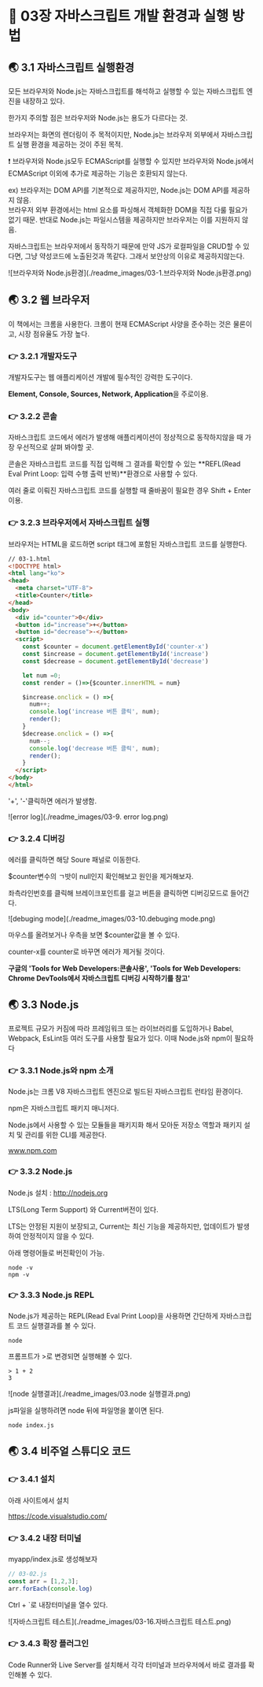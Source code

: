 # 🐳 03장 자바스크립트 개발 환경과 실행 방법

## 🌏 3.1 자바스크립트 실행환경

모든 브라우저와 Node.js는 자바스크립트를 해석하고 실행할 수 있는 자바스크립트 엔진을 내장하고 있다.

한가지 주의할 점은 브라우저와 Node.js는 용도가 다르다는 것.

브라우저는 화면의 렌더링이 주 목적이지만, Node.js는 브라우저 외부에서 자바스크립트 실행 환경을 제공하는 것이 주된 목적.

❗ 브라우저와 Node.js모두 ECMAScript를 실행할 수 있지만 브라우저와 Node.js에서 ECMAScript 이외에 추가로 제공하는 기능은 호환되지 않는다.

ex) 브라우저는 DOM API를 기본적으로 제공하지만, Node.js는 DOM API를 제공하지 않음.<br/>브라우저 외부 환경에서는 html 요소를 파싱해서 객체화한 DOM을 직접 다룰 필요가 없기 때문.
반대로 Node.js는 파일시스템을 제공하지만 브라우저는 이를 지원하지 않음.

자바스크립트는 브라우저에서 동작하기 때문에 만약 JS가 로컬파일을 CRUD할 수 있다면, 그냥 약성코드에 노출된것과 똑같다. 그래서 보안상의 이유로 제공하지않는다.

![브라우저와 Node.js환경](./readme_images/03-1.브라우저와 Node.js환경.png)



## 🌏 3.2 웹 브라우저

이 책에서는 크롬을 사용한다.  크롬이 현재 ECMAScript 사양을 준수하는 것은 물론이고, 시장 점유율도 가장 높다.

### 👉 3.2.1 개발자도구

개발자도구는 웹 애플리케이션 개발에 필수적인 강력한 도구이다.

**Element, Console, Sources, Network, Application**을 주로이용.



### 👉 3.2.2 콘솔

자바스크립트 코드에서 에러가 발생해 애플리케이션이 정상적으로 동작하지않을 때 가장 우선적으로 살펴 봐야할 곳.

콘솔은 자바스크립트 코드를 직접 입력해 그 결과를 확인할 수 있는 **REFL(Read Eval Print Loop: 입력 수행 출력 반복)**환경으로 사용할 수 있다.

여러 줄로 이뤄진 자바스크립트 코드를 실행할 때 줄바꿈이 필요한 경우 Shift + Enter이용.



### 👉 3.2.3 브라우저에서 자바스크립트 실행

브라우저는 HTML을 로드하면 script 태그에 포함된 자바스크립트 코드를 실행한다.

```html
// 03-1.html
<!DOCTYPE html>
<html lang="ko">
<head>
  <meta charset="UTF-8">
  <title>Counter</title>
</head>
<body>
  <div id="counter">0</div>
  <button id="increase">+</button>
  <button id="decrease">-</button>
  <script>
    const $counter = document.getElementById('counter-x')
    const $increase = document.getElementById('increase')
    const $decrease = document.getElementById('decrease')

    let num =0;
    const render = ()=>{$counter.innerHTML = num}

    $increase.onclick = () =>{
      num++;
      console.log('increase 버튼 클릭', num);
      render();
    }
    $decrease.onclick = () =>{
      num--;
      console.log('decrease 버튼 클릭', num);
      render();
    }
  </script>
</body>
</html>
```

'+', '-'클릭하면 에러가 발생함.

![error log](./readme_images/03-9. error log.png)

### 👉 3.2.4 디버깅

에러를 클릭하면 해당 Soure 패널로 이동한다.

$counter변수의 ㄱ밧이 null인지 확인해보고 원인을 제거해보자.

좌측라인번호를 클릭해 브레이크포인트를 걸고 버튼을 클릭하면 디버깅모드로 들어간다.

![debuging mode](./readme_images/03-10.debuging mode.png)

마우스를 올려보거나 우측을 보면 $counter값을 볼 수 있다.

counter-x를 counter로 바꾸면 에러가 제거될 것이다.

**구글의 'Tools for Web Developers:콘솔사용',  'Tools for Web Developers: Chrome DevTools에서 자바스크립트 디버깅 시작하기를 참고'**



## 🌏 3.3 Node.js

프로젝트 규모가 커짐에 따라 프레임워크 또는 라이브러리를 도입하거나 Babel, Webpack, EsLint등 여러 도구를 사용할 필요가 있다. 이때 Node.js와 npm이 필요하다



### 👉 3.3.1 Node.js와 npm 소개

Node.js는 크롬 V8 자바스크립트 엔진으로 빌드된 자바스크립트 런타임 환경이다.

npm은 자바스크립트 패키지 매니저다.

Node.js에서 사용할 수 있는 모듈들을 패키지화 해서 모아둔 저장소 역할과 패키지 설치 및 관리를 위한 CLI를 제공한다.

www.npm.com



### 👉 3.3.2 Node.js

Node.js 설치 : http://nodejs.org

LTS(Long Term Support) 와 Current버전이 있다.

LTS는 안정된 지원이 보장되고, Current는 최신 기능을 제공하지만, 업데이트가 발생하여 안정적이지 않을 수 있다.

아래 명령어들로 버전확인이 가능.

```shell
node -v
npm -v
```



### 👉 3.3.3 Node.js REPL

Node.js가 제공하는 REPL(Read Eval Print Loop)을 사용하면 간단하게 자바스크립트 코드 실행결과를 볼 수 있다.

```shell
node
```

프롬프트가 >로 변경되면 실행해볼 수 있다.

```shell
> 1 + 2
3

```

![node 실행결과](./readme_images/03.node 실행결과.png)



js파일을 실행하려면 node 뒤에 파일명을 붙이면 된다.

```shell
node index.js
```



## 🌏 3.4 비주얼 스튜디오 코드

### 👉 3.4.1 설치

아래 사이트에서 설치

https://code.visualstudio.com/



### 👉 3.4.2 내장 터미널

myapp/index.js로 생성해보자

```javascript
// 03-02.js
const arr = [1,2,3];
arr.forEach(console.log)
```

Ctrl + `로 내장터미널을 열수 있다.

![자바스크립트 테스트](./readme_images/03-16.자바스크립트 테스트.png)



### 👉 3.4.3 확장 플러그인

Code Runner와 Live Server를 설치해서 각각 터미널과 브라우저에서 바로 결과를 확인해볼 수 있다.